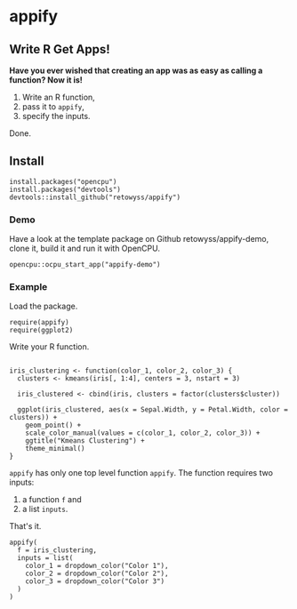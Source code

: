 # appify

## Write R Get Apps!

__Have you ever wished that creating an app was as easy as calling a function? Now it is!__

1. Write an R function, 
2. pass it to `appify`, 
3. specify the inputs. 

Done.

## Install

```
install.packages("opencpu")
install.packages("devtools")
devtools::install_github("retowyss/appify")
```

### Demo

Have a look at the template package on Github retowyss/appify-demo, clone it, build it and run it with OpenCPU.

```
opencpu::ocpu_start_app("appify-demo")
```

### Example

Load the package.

```
require(appify)
require(ggplot2)
```

Write your R function.

```

iris_clustering <- function(color_1, color_2, color_3) {
  clusters <- kmeans(iris[, 1:4], centers = 3, nstart = 3)
  
  iris_clustered <- cbind(iris, clusters = factor(clusters$cluster))
  
  ggplot(iris_clustered, aes(x = Sepal.Width, y = Petal.Width, color = clusters)) +
    geom_point() +
    scale_color_manual(values = c(color_1, color_2, color_3)) +
    ggtitle("Kmeans Clustering") + 
    theme_minimal()
}
```

`appify` has only one top level function `appify`. The function requires two inputs: 

1. a function `f` and 
2. a list `inputs`. 

That's it.

```
appify(
  f = iris_clustering, 
  inputs = list(
    color_1 = dropdown_color("Color 1"),
    color_2 = dropdown_color("Color 2"),
    color_3 = dropdown_color("Color 3")
  )
)
```
